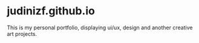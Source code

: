 # judinizf.github.io
This is my personal portfolio, displaying ui/ux, design and another creative art projects.
